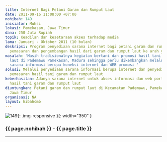 ```yaml
---
title: Internet Bagi Petani Garam dan Rumput Laut
date: 2011-09-16 11:08:00 +07:00
nohibah: 149
inisiator: Muhsi
lokasi: Pamekasan, Jawa Timur
dana: 250 Juta Rupiah
topik: Keadilan dan kesetaraan akses terhadap media
lama: Januari - Oktober 2011 (10 bulan)
deskripsi: Program penyediaan sarana internet bagi petani garam dan rumput laut untuk
  pemasaran dan pengembangan hasil dari garam dan rumput laut ke arah yang berkualitas
masalah: 'Masih tradisionalnya kegiatan bertani dan promosi hasil tani garam dan rumput
  laut di Pademawu Pamekasan, Madura sehingga perlu dikembangkan melalui penyediaan
  sarana informasi berupa koneksi internet dan WEB promosi '
solusi: Melalui penyediaan sarana informasi berupa internet dan penyediaan web portal
  pemasaran hasil tani garam dan rumput laut
keberhasilan: Adanya sarana internet untuk akses informasi dan web portal untuk memasarkan
  hasil tani garam dan rumput laut
diuntungkan: Petani garam dan rumput laut di Kecamatan Pademawu, Pamekasan, Madura,
  Jawa Timur
organisasi: NA
layout: hibahcmb
---
```


![149](/static/img/hibahcmb/149.png){: .img-responsive }{: width="350" }

### {{ page.nohibah }} - {{ page.title }}

---

